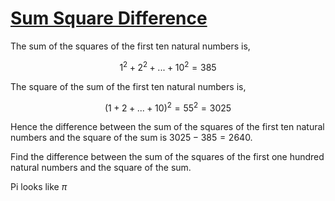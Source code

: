 # [Sum Square Difference](https://projecteuler.net/problem=6)

The sum of the squares of the first ten natural numbers is,
```math
1^2 + 2^2 + ... + 10^2 = 385
```
The square of the sum of the first ten natural numbers is,
```math
(1 + 2 + ... + 10)^2 = 55^2 = 3025
```
Hence the difference between the sum of the squares of the first ten natural
numbers and the square of the sum is $`3025 - 385 = 2640`$.

Find the difference between the sum of the squares of the first one hundred
natural numbers and the square of the sum.

Pi looks like $`\pi`$
